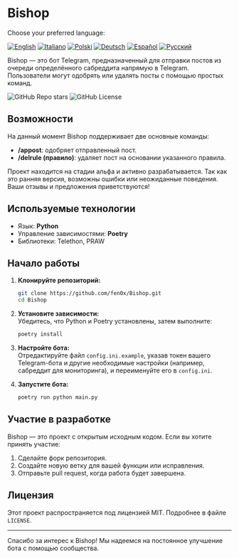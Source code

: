 # Bishop

Choose your preferred language:

[![English](https://img.shields.io/badge/🇬🇧English-blue?style=flat-square)](./README.md)
[![Italiano](https://img.shields.io/badge/🇮🇹Italian-green?style=flat-square)](./README-it.md)
[![Polski](https://img.shields.io/badge/🇵🇱Polski-red?style=flat-square)](./README-pl.md)
[![Deutsch](https://img.shields.io/badge/🇩🇪Deutsch-yellow?style=flat-square)](./README-de.md)
[![Español](https://img.shields.io/badge/🇪🇸Espa%C3%B1ol-orange?style=flat-square)](./README-es.md)
[![Русский](https://img.shields.io/badge/🇷🇺%D0%A0%D1%83%D1%81%D1%81%D0%BA%D0%B8%D0%B9-purple?style=flat-square)](./README-ru.md)

Bishop — это бот Telegram, предназначенный для отправки постов из очереди определённого сабреддита напрямую в Telegram. Пользователи могут одобрять или удалять посты с помощью простых команд.

![GitHub Repo stars](https://img.shields.io/github/stars/fen0x/Bishop?style=flat-square) 
![GitHub License](https://img.shields.io/github/license/fen0x/Bishop?style=flat-square) 

## Возможности

На данный момент Bishop поддерживает две основные команды:

- **/appost**: одобряет отправленный пост.  
- **/delrule (правило)**: удаляет пост на основании указанного правила.

Проект находится на стадии альфа и активно разрабатывается. Так как это ранняя версия, возможны ошибки или неожиданные поведения. Ваши отзывы и предложения приветствуются!

## Используемые технологии

- Язык: **Python**  
- Управление зависимостями: **Poetry**  
- Библиотеки: Telethon, PRAW  

## Начало работы

1. **Клонируйте репозиторий:**  
   ```bash
   git clone https://github.com/fen0x/Bishop.git
   cd Bishop
   ```

2. **Установите зависимости:**  
   Убедитесь, что Python и Poetry установлены, затем выполните:  
   ```bash
   poetry install
   ```

3. **Настройте бота:**  
   Отредактируйте файл `config.ini.example`, указав токен вашего Telegram-бота и другие необходимые настройки (например, сабреддит для мониторинга), и переименуйте его в `config.ini`.

4. **Запустите бота:**  
   ```bash
   poetry run python main.py
   ```

## Участие в разработке

Bishop — это проект с открытым исходным кодом. Если вы хотите принять участие:  

1. Сделайте форк репозитория.  
2. Создайте новую ветку для вашей функции или исправления.  
3. Отправьте pull request, когда работа будет завершена.  

## Лицензия

Этот проект распространяется под лицензией MIT. Подробнее в файле `LICENSE`.

---

Спасибо за интерес к Bishop! Мы надеемся на постоянное улучшение бота с помощью сообщества.